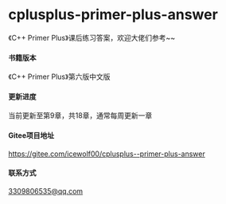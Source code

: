 # cplusplus-primer-plus-answer
《C++ Primer Plus》课后练习答案，欢迎大佬们参考~~

#### 书籍版本
《C++ Primer Plus》第六版中文版

#### 更新进度
当前更新至第9章，共18章，通常每周更新一章

#### Gitee项目地址
https://gitee.com/icewolf00/cplusplus--primer-plus-answer

#### 联系方式
3309806535@qq.com